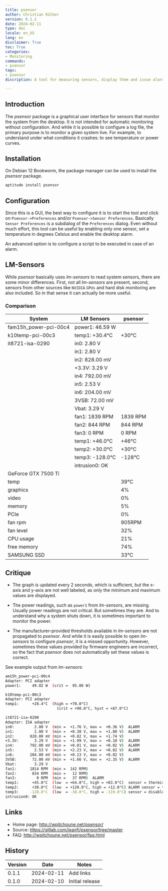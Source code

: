 ```yaml
---
title: psensor
author: Christian Külker
version: 0.1.1
date: 2024-02-11
type: doc
locale: en_US
lang: en
disclaimer: True
toc: True
categories:
- Monitoring
commands:
- psensor
tags:
- psensor
discription: A tool for measuring sensors, display them and issue alarms

---
```


## Introduction

The _psensor_ package is a graphical user interface for sensors that monitor
the system from the desktop. It is not intended for automatic monitoring
without configuration. And while it is possible to configure a log file, the
primary purpose is to monitor a given system live. For example, to understand
under what conditions it crashes: to see temperature or power curves.

## Installation

On Debian 12 Bookworm, the package manager can be used to install the _psensor_
package.

```bash
aptitude install psonsor
```

## Configuration

Since this is a GUI, the best way to configure it is to start the tool and
click on `Psensor->Preferences` and/or `Psensor->Sensor Preferences`.
Basically `Sensor Preferences` is a subdialog of the `Preferences` dialog.
Even without much effort, this tool can be useful by enabling only one sensor,
set a temperature in degrees Celsius and enable the desktop alarm.


An advanced option is to configure a script to be executed in case of an alarm.

## LM-Sensors

While _psensor_ basically uses _lm-sensors_ to read system sensors, there are
some minor differences. First, not all _lm-sensors_ are present, second,
sensors from other sources like `NVIDIA` `GPUs` and hard disk monitoring are
also included. So in that sense it can actually be more useful.

### Comparison

| System                | LM Sensors            | psensor  |
| --------------------- | --------------------- | -------- |
| fam15h_power-pci-00c4 | power1:      46.59 W  |          |
| k10temp-pci-00c3      | temp1:       +30.4°C  |  +30°C   |
| it8721-isa-0290       | in0:          2.80 V  |          |
|                       | in1:          2.80 V  |          |
|                       | in2:        828.00 mV |          |
|                       | +3.3V:        3.29 V  |          |
|                       | in4:        792.00 mV |          |
|                       | in5:          2.53 V  |          |
|                       | in6:        204.00 mV |          |
|                       | 3VSB:        72.00 mV |          |
|                       | Vbat:         3.29 V  |          |
|                       | fan1:       1839 RPM  | 1839 RPM |
|                       | fan2:        844 RPM  |  844 RPM |
|                       | fan3:          0 RPM  |    0 RPM |
|                       | temp1:       +46.0°C  |  +46°C   |
|                       | temp2:       +30.0°C  |  +30°C   |
|                       | temp3:      -128.0°C  | -128°C   |
|                       | intrusion0: OK        |          |
| GeForce GTX 7500 Ti   |                       |          |
|   temp                |                       | 39°C     |
|   graphics            |                       | 4%       |
|   video               |                       | 0%       |
|   memory              |                       | 5%       |
|   PCIe                |                       | 0%       |
|   fan rpm             |                       | 905RPM   |
|   fan level           |                       | 32%      |
| CPU usage             |                       | 21%      |
| free memory           |                       | 74%      |
| SAMSUNG SSD           |                       | 33°C     |

## Critique

- The graph is updated every 2 seconds, which is sufficient, but the x-axis and
  y-axis are not well labeled, as only the minimum and maximum values are
displayed.

- The power readings, such as `power1` from _lm-sensors_, are missing. Usually
  power readings are not critical. But sometimes they are. And to understand
why a system shuts down, it is sometimes important to monitor the power.

- The manufacturer-provided thresholds available in _lm-sensors_ are not
  propagated to _psensor_. And while it is easily possible to open _lm-sensors_
to configure _psensor_, it is a missed opportunity.  However, sometimes these
values provided by firmware engineers are incorrect, so the fact that _psensor_
does not automatically set these values is correct.

See example output from _lm-sensors_:

```bash
am15h_power-pci-00c4
Adapter: PCI adapter
power1:     49.02 W  (crit =  95.06 W)

k10temp-pci-00c3
Adapter: PCI adapter
temp1:      +28.4°C  (high = +70.0°C)
                       (crit = +90.0°C, hyst = +87.0°C)

it8721-isa-0290
Adapter: ISA adapter
in0:         2.80 V  (min =  +1.76 V, max =  +0.36 V)  ALARM
in1:         2.80 V  (min =  +0.38 V, max =  +1.80 V)  ALARM
in2:       828.00 mV (min =  +0.82 V, max =  +1.74 V)
+3.3V:       3.29 V  (min =  +1.99 V, max =  +0.10 V)  ALARM
in4:       792.00 mV (min =  +0.01 V, max =  +0.02 V)  ALARM
in5:         2.53 V  (min =  +2.23 V, max =  +0.82 V)  ALARM
in6:       204.00 mV (min =  +0.13 V, max =  +0.82 V)
3VSB:       72.00 mV (min =  +1.66 V, max =  +2.35 V)  ALARM
Vbat:        3.29 V
fan1:      1814 RPM  (min =  142 RPM)
fan2:       834 RPM  (min =   12 RPM)
fan3:         0 RPM  (min =   37 RPM)  ALARM
temp1:      +45.0°C  (low  = +64.0°C, high = +83.0°C)  sensor = thermistor
temp2:      +30.0°C  (low  = +120.0°C, high = +12.0°C) ALARM sensor = thermistor
temp3:     -128.0°C  (low  = -38.0°C, high = -119.0°C) sensor = disabled
intrusion0: OK
```

## Links

- Home page: <http://wpitchoune.net/psensor/>
- Source: <https://gitlab.com/jeanfi/psensor/tree/master>
- FAQ: <http://wpitchoune.net/psensor/faq.html>

## History

| Version | Date       | Notes                                                |
| ------- | ---------- | ---------------------------------------------------- |
| 0.1.1   | 2024-02-11 | Add links                                            |
| 0.1.0   | 2024-02-10 | Initial release                                      |

